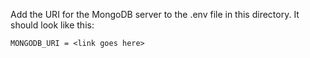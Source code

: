 Add the URI for the MongoDB server to the .env file in this directory.
It should look like this:
```
MONGODB_URI = <link goes here>
```

